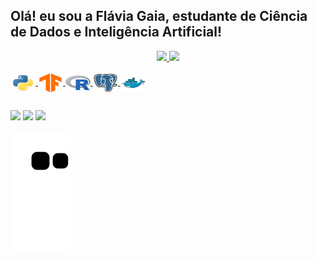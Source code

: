 ## Olá! eu sou a Flávia Gaia, estudante de Ciência de Dados e Inteligência Artificial!
<div align="center">
  <a href="https://linktr.ee/FlaviaGaia">
  <img height="180em" src="https://github-readme-stats.vercel.app/api?username=flaviagaia&show_icons=true&theme=cobalt&include_all_commits=true&count_private=true"/>
  <img height="180em" src="https://github-readme-stats.vercel.app/api/top-langs/?username=flaviagaia&layout=compact&langs_count=7&theme=cobalt"/>
</div>
<div style="display: inline_block"><br>
  <img align="center" alt="Flavia-Python" height="30" width="40" src="https://raw.githubusercontent.com/devicons/devicon/master/icons/python/python-original.svg">
  <img align="center" alt="Flavia-Tensorflow" height="30" width="40" src="https://raw.githubusercontent.com/devicons/devicon/master/icons/tensorflow/tensorflow-original.svg">
  <img align="center" alt="Flavia-R" height="30" width="40" src="https://raw.githubusercontent.com/devicons/devicon/master/icons/r/r-original.svg">
  <img align="center" alt="Flavia-PostgreSQL" height="30" width="40" src="https://raw.githubusercontent.com/devicons/devicon/master/icons/postgresql/postgresql-original.svg">
  <img align="center" alt="Flavia-Docker" height="30" width="40" src="https://raw.githubusercontent.com/devicons/devicon/master/icons/docker/docker-original.svg">
</div>
  
  ##
 
<div> 
 <a href = "https://www.kaggle.com/flaviagg" target="_blank"><img src="https://kaggle.com/static/images/open-in-kaggle.svg"></a> 
 <a href = "https://www.linkedin.com/in/Flávia-Gaia" target="_blank"><img src="https://img.shields.io/badge/LinkedIn-0077B5?style=for-the-badge&logo=linkedin&logoColor=white" target="_blank"></a> 
 <a href = "mailto:flaviaggpaula@gmail.com"><img src="https://img.shields.io/badge/Gmail-D14836?style=for-the-badge&logo=gmail&logoColor=white"></a>
 </a> 
  
  
  ![Snake animation](https://github.com/flaviagaia/flaviagaia/blob/output/github-contribution-grid-snake.svg)
 
</div>
